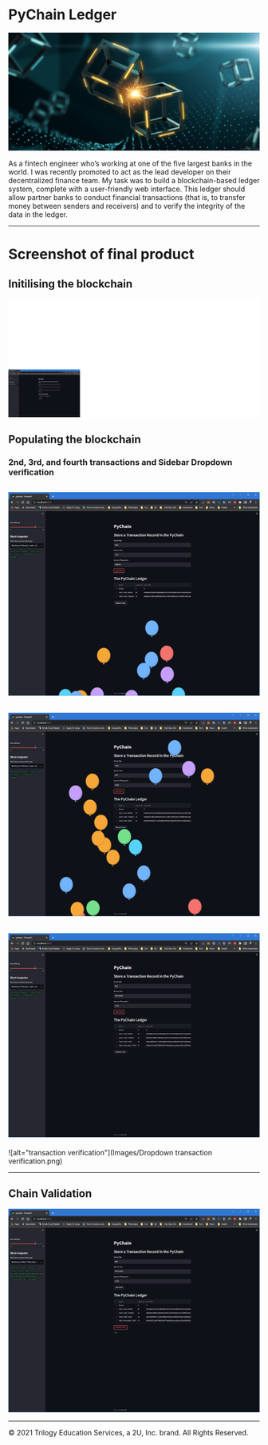 # PyChain Ledger

![alt=""](Images/application-image.png)

As a fintech engineer who’s working at one of the five largest banks in the world. I was recently promoted to act as the lead developer on their decentralized finance team. My task was to build a blockchain-based ledger system, complete with a user-friendly web interface. This ledger should allow partner banks to conduct financial transactions (that is, to transfer money between senders and receivers) and to verify the integrity of the data in the ledger.

---

# Screenshot of final product
## Initilising the blockchain
![alt="Initialize"](Images/Initialize.png)


## Populating the blockchain
### 2nd, 3rd, and fourth transactions and Sidebar Dropdown verification
![alt="2nd transaction"](Images/2nd_transaction.png)
---
![alt="3rd transaction"](Images/3rd_transaction.png)
---
![alt="4th transaction"](Images/4th_transaction.png)
---
![alt="transaction verification"](Images/Dropdown transaction verification.png)

---

## Chain Validation
![alt="Validate chain"](Images/Validate_Chain.png)


---

© 2021 Trilogy Education Services, a 2U, Inc. brand. All Rights Reserved.
